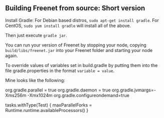 ## Building Freenet from source: Short version

Install Gradle:
For Debian based distros, `sudo apt-get install gradle`.
For CentOS, `sudo yum install gradle` will install all of the above.

Then just execute `gradle jar`.

You can run your version of Freenet by stopping your node, copying `build/libs/freenet.jar` into your Freenet folder and starting your node again.

To override values of variables set in build.gradle by putting them into the file gradle.properties in the format `variable = value`.

Mine looks like the following:

org.gradle.parallel = true
org.gradle.daemon = true
org.gradle.jvmargs=-Xms256m -Xmx1024m
org.gradle.configureondemand=true

tasks.withType(Test)  {
  maxParallelForks = Runtime.runtime.availableProcessors()
}
